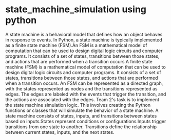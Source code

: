 # state_machine_simulation using python
A state machine is a behavioral model that defines how an object behaves in response to events. 
In Python, a state machine is typically implemented as a finite state machine (FSM).An FSM is a mathematical model of computation that can be used to design digital logic circuits and computer programs. It consists of a set of states, transitions between those states, and actions that are performed when a transition occurs.A finite state machine (FSM) is a mathematical model of computation that can be used to design digital logic circuits and computer programs. It consists of a set of states, transitions between those states, and actions that are performed when a transition occurs. An FSM can be represented as a directed graph, with the states represented as nodes and the transitions represented as edges. The edges are labeled with the events that trigger the transition, and the actions are associated with the edges.
Team 2's task is to implement the state machine simulation logic. This involves creating the Python functions or classes that will simulate the behavior of a state machine.
A state machine consists of states, inputs, and transitions between states based on inputs.States represent conditions or configurations.Inputs trigger transitions from one state to another.
Transitions define the relationship between current states, inputs, and the next states.

